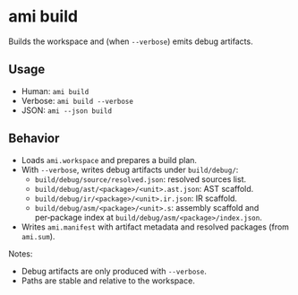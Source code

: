 # ami build

Builds the workspace and (when `--verbose`) emits debug artifacts.

## Usage

- Human: `ami build`
- Verbose: `ami build --verbose`
- JSON: `ami --json build`

## Behavior

- Loads `ami.workspace` and prepares a build plan.
- With `--verbose`, writes debug artifacts under `build/debug/`:
  - `build/debug/source/resolved.json`: resolved sources list.
  - `build/debug/ast/<package>/<unit>.ast.json`: AST scaffold.
  - `build/debug/ir/<package>/<unit>.ir.json`: IR scaffold.
  - `build/debug/asm/<package>/<unit>.s`: assembly scaffold and per‑package index at `build/debug/asm/<package>/index.json`.
- Writes `ami.manifest` with artifact metadata and resolved packages (from `ami.sum`).

Notes:
- Debug artifacts are only produced with `--verbose`.
- Paths are stable and relative to the workspace.
